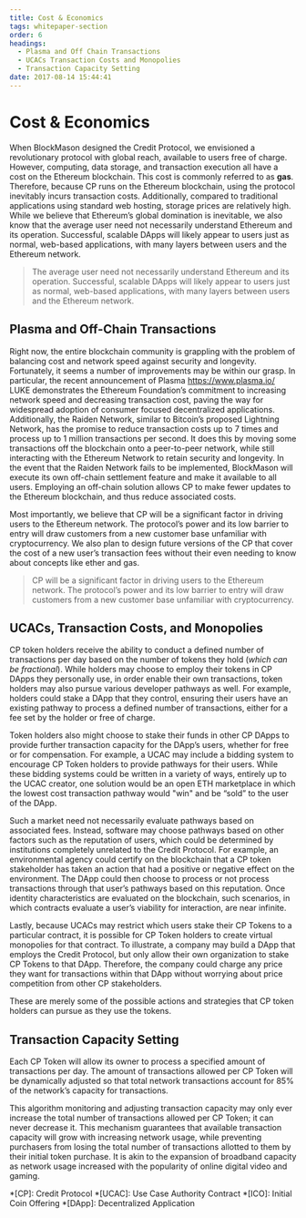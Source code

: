 ```yaml
---
title: Cost & Economics
tags: whitepaper-section
order: 6
headings:
  - Plasma and Off Chain Transactions
  - UCACs Transaction Costs and Monopolies
  - Transaction Capacity Setting
date: 2017-08-14 15:44:41
---
```



# Cost & Economics

When BlockMason designed the Credit Protocol, we envisioned a revolutionary protocol with global reach, available to users free of charge. However, computing, data storage, and transaction execution all have a cost on the Ethereum blockchain. This cost is commonly referred to as __gas__. Therefore, because CP runs on the Ethereum blockchain, using the protocol inevitably incurs transaction costs. Additionally, compared to traditional applications using standard web hosting, storage prices are relatively high. While we believe that Ethereum’s global domination is inevitable, we also know that the average user need not necessarily understand Ethereum and its operation. Successful, scalable DApps will likely appear to users just as normal, web-based applications, with many layers between users and the Ethereum network.

> The average user need not necessarily understand Ethereum and its operation. Successful, scalable DApps will likely appear to users just as normal, web-based applications, with many layers between users and the Ethereum network.

## Plasma and Off-Chain Transactions

Right now, the entire blockchain community is grappling with the problem of balancing cost and network speed against security and longevity. Fortunately, it seems a number of improvements may be within our grasp. In particular, the recent announcement of Plasma https://www.plasma.io/ LUKE demonstrates the Ethereum Foundation’s commitment to increasing network speed and decreasing transaction cost, paving the way for widespread adoption of consumer focused decentralized applications. Additionally, the Raiden Network, similar to Bitcoin’s proposed Lightning Network, has the promise to reduce transaction costs up to 7 times and process up to 1 million transactions per second. It does this by moving some transactions off the blockchain onto a peer-to-peer network, while still interacting with the Ethereum Network to retain security and longevity. In the event that the Raiden Network fails to be implemented, BlockMason will execute its own off-chain settlement feature and make it available to all users. Employing an off-chain solution allows CP to make fewer updates to the Ethereum blockchain, and thus reduce associated costs.

Most importantly, we believe that CP will be a significant factor in driving users to the Ethereum network. The protocol’s power and its low barrier to entry will draw customers from a new customer base unfamiliar with cryptocurrency. We also plan to design future versions of the CP that cover the cost of a new user’s transaction fees without their even needing to know about concepts like ether and gas.

> CP will be a significant factor in driving users to the Ethereum network. The protocol’s power and its low barrier to entry will draw customers from a new customer base unfamiliar with cryptocurrency.

## UCACs, Transaction Costs, and Monopolies

CP token holders receive the ability to conduct a defined number of transactions per day based on the number of tokens they hold (*which can be fractional*).  While holders may choose to employ their tokens in CP DApps they personally use, in order enable their own transactions, token holders may also pursue various developer pathways as well. For example, holders could stake a DApp that they control, ensuring their users have an existing pathway to process a defined number of transactions, either for a fee set by the holder or free of charge.

Token holders also might choose to stake their funds in other CP DApps to provide further transaction capacity for the DApp’s users, whether for free or for compensation. For example, a UCAC may include a bidding system to encourage CP Token holders to provide pathways for their users. While these bidding systems could be written in a variety of ways, entirely up to the UCAC creator, one solution would be an open ETH marketplace in which the lowest cost transaction pathway would "win" and be “sold” to the user of the DApp.

Such a market need not necessarily evaluate pathways based on associated fees. Instead, software may choose pathways based on other factors such as the reputation of users, which could be determined by institutions completely unrelated to the Credit Protocol. For example, an environmental agency could certify on the blockchain that a CP token stakeholder has taken an action that had a positive or negative effect on the environment. The DApp could then choose to process or not process transactions through that user’s pathways based on this reputation. Once identity characteristics are evaluated on the blockchain, such scenarios, in which contracts evaluate a user’s viability for interaction, are near infinite.

Lastly, because UCACs may restrict which users stake their CP Tokens to a particular contract, it is possible for CP Token holders to create virtual monopolies for that contract. To illustrate, a company may build a DApp that employs the Credit Protocol, but only allow their own organization to stake CP Tokens to that DApp. Therefore, the company could charge any price they want for transactions within that DApp without worrying about price competition from other CP stakeholders.

These are merely some of the possible actions and strategies that CP token holders can pursue as they use the tokens.

## Transaction Capacity Setting

Each CP Token will allow its owner to process a specified amount of transactions per day. The amount of transactions allowed per CP Token will be dynamically adjusted so that total network transactions account for 85% of the network’s capacity for transactions.

This algorithm monitoring and adjusting transaction capacity may only ever increase the total number of transactions allowed per CP Token; it can never decrease it.  This mechanism guarantees that available transaction capacity will grow with increasing network usage, while preventing purchasers from losing the total number of transactions allotted to them by their initial token purchase. It is akin to the expansion of broadband capacity as network usage increased with the popularity of online digital video and gaming.

*[CP]: Credit Protocol
*[UCAC]: Use Case Authority Contract
*[ICO]: Initial Coin Offering
*[DApp]: Decentralized Application
